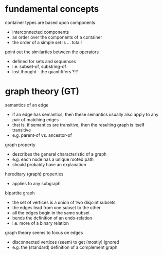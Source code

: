 
# fundamental concepts

container types are based upon components
- interconnected components
- an order over the components of a container
- the order of a simple set is ... total!

point out the similarties between the operators
- defined for sets and sequences
- i.e. subset-of, substring-of
- lost thought - the quantififers ?!?

# graph theory (GT)

semantics of an edge
- if an edge has semantics, then these semantics
  usually also apply to any pair of matching edges
- that is, if semantics are transitive, then the
  resulting graph is itself transitive
- e.g. parent-of vs. ancestor-of

graph property
- describes the general characteristic of a graph
- e.g. each node has a unique rooted path
- should probably have an explanation

hereditary (graph) properties
- applies to any subgraph

bipartite graph
- the set of vertices is a union of two disjoint subsets
- the edges lead from one subset to the other
- all the edges begin in the same subset
- bends the definition of an endo-relation
- i.e. more of a binary relation

graph theory seems to focus on edges
- disconnected vertices (seem) to get (mostly) ignored
- e.g. the (standard) definition of a complement graph
